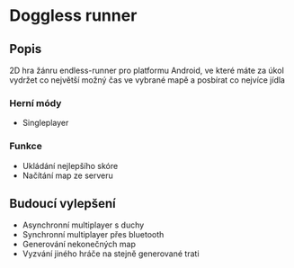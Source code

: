 # Doggless runner

## Popis
2D hra žánru endless-runner pro platformu Android, ve které máte za úkol vydržet co největší možný čas ve vybrané mapě a posbírat co nejvíce jídla

### Herní módy
* Singleplayer

### Funkce
* Ukládání nejlepšího skóre
* Načítání map ze serveru


## Budoucí vylepšení
* Asynchronní multiplayer s duchy
* Synchronní multiplayer přes bluetooth
* Generování nekonečných map
* Vyzvání jiného hráče na stejně generované trati
